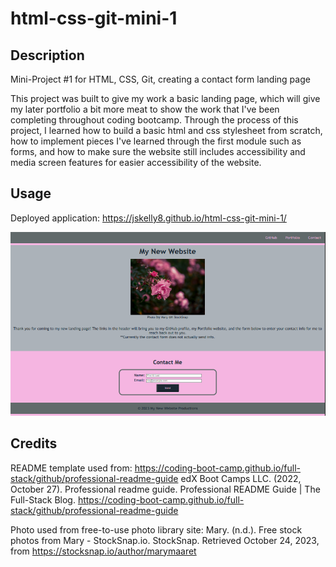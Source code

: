 # html-css-git-mini-1

## Description
Mini-Project #1 for HTML, CSS, Git, creating a contact form landing page

This project was built to give my work a basic landing page, which will give my later portfolio a bit more meat to show the work that I've been completing throughout coding bootcamp. Through the process of this project, I learned how to build a basic html and css stylesheet from scratch, how to implement pieces I've learned through the first module such as forms, and how to make sure the website still includes accessibility and media screen features for easier accessibility of the website.

## Usage

Deployed application: https://jskelly8.github.io/html-css-git-mini-1/ 

![Screenshot of mini-project webpage](./assets/html-mini-proj.png)

## Credits

README template used from: https://coding-boot-camp.github.io/full-stack/github/professional-readme-guide edX Boot Camps LLC. (2022, October 27). Professional readme guide. Professional README Guide | The Full-Stack Blog. https://coding-boot-camp.github.io/full-stack/github/professional-readme-guide 

Photo used from free-to-use photo library site:
Mary. (n.d.). Free stock photos from Mary - StockSnap.io. StockSnap. Retrieved October 24, 2023, from https://stocksnap.io/author/marymaaret 
